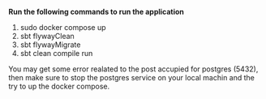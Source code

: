 **Run the following commands to run the application**
    
1. sudo docker compose up
2. sbt flywayClean
3. sbt flywayMigrate
4. sbt clean compile run

You may get some error realated to the post accupied for postgres (5432), then make sure to stop the postgres 
service on your local machin and the try to up the docker compose.
